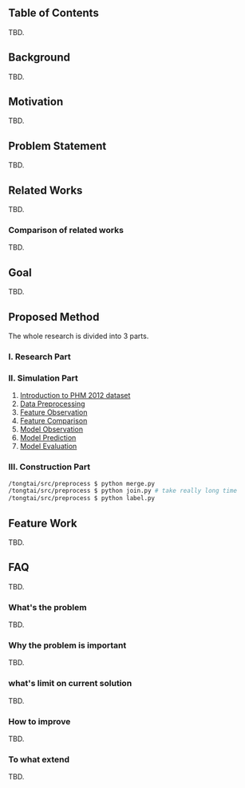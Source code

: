 ## Table of Contents

TBD.

## Background

TBD.

## Motivation

TBD.

## Problem Statement

TBD.

## Related Works

TBD.

### Comparison of related works

TBD.

## Goal

TBD.

## Proposed Method

The whole research is divided into 3  parts.

### I. Research Part
### II. Simulation Part

1. [Introduction to PHM 2012 dataset](./01-introduction-to-phm-2012-dataset.md)
2. [Data Preprocessing](./02-data-preprocessing.md)
3. [Feature Observation](./03-feature-observation.md)
4. [Feature Comparison](./04-feature-comparison.md)
5. [Model Observation](./05-model-observation.md)
6. [Model Prediction](./06-model-prediction.md)
7. [Model Evaluation](./07-model-evaluation.md)

### III. Construction Part

``` bash
/tongtai/src/preprocess $ python merge.py
/tongtai/src/preprocess $ python join.py # take really long time
/tongtai/src/preprocess $ python label.py
```

## Feature Work

TBD.

## FAQ

TBD.

### What's the problem

TBD.

### Why the problem is important

TBD.

### what's limit on current solution

TBD.

### How to improve

TBD.

### To what extend

TBD.
